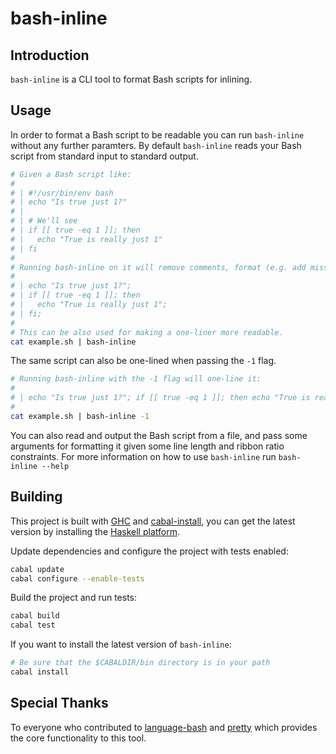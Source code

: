 # bash-inline

## Introduction

`bash-inline` is a CLI tool to format Bash scripts for inlining.

## Usage

In order to format a Bash script to be readable you can run `bash-inline` without any further paramters.
By default `bash-inline` reads your Bash script from standard input to standard output.

```bash
# Given a Bash script like:
# 
# | #!/usr/bin/env bash
# | echo "Is true just 1?"
# | 
# | # We'll see
# | if [[ true -eq 1 ]]; then
# |   echo "True is really just 1"
# | fi
# 
# Running bash-inline on it will remove comments, format (e.g. add missing semicolons) and check your script:
# 
# | echo "Is true just 1?";
# | if [[ true -eq 1 ]]; then
# |   echo "True is really just 1";
# | fi;
#
# This can be also used for making a one-liner more readable.
cat example.sh | bash-inline
```

The same script can also be one-lined when passing the `-1` flag.

```bash
# Running bash-inline with the -1 flag will one-line it:
#
# | echo "Is true just 1?"; if [[ true -eq 1 ]]; then echo "True is really just 1"; fi;
#
cat example.sh | bash-inline -1
```

You can also read and output the Bash script from a file, and pass some arguments for formatting it given some line length and ribbon ratio constraints. 
For more information on how to use `bash-inline` run `bash-inline --help`

## Building

This project is built with [GHC](http://www.haskell.org/ghc/) and [cabal-install](http://hackage.haskell.org/package/cabal-install), you can get the latest version by installing the [Haskell platform](http://hackage.haskell.org/platform/).

Update dependencies and configure the project with tests enabled:
```bash
cabal update 
cabal configure --enable-tests
```

Build the project and run tests:
```bash
cabal build
cabal test
```

If you want to install the latest version of `bash-inline`:
```bash
# Be sure that the $CABALDIR/bin directory is in your path
cabal install
```

## Special Thanks

To everyone who contributed to [language-bash](http://hackage.haskell.org/package/language-bash) and [pretty](http://hackage.haskell.org/package/pretty) which provides the core functionality to this tool.

